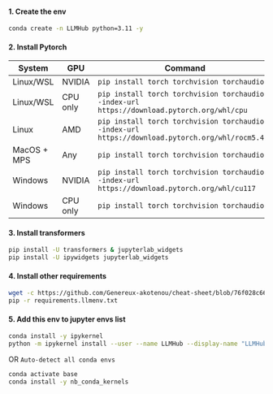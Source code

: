 #### 1. Create the env
```bash
conda create -n LLMHub python=3.11 -y
```
#### 2. Install Pytorch

| System | GPU | Command |
|--------|---------|---------|
| Linux/WSL | NVIDIA | `pip install torch torchvision torchaudio` |
| Linux/WSL | CPU only | `pip install torch torchvision torchaudio --index-url https://download.pytorch.org/whl/cpu` |
| Linux | AMD | `pip install torch torchvision torchaudio --index-url https://download.pytorch.org/whl/rocm5.4.2` |
| MacOS + MPS | Any | `pip install torch torchvision torchaudio` |
| Windows | NVIDIA | `pip install torch torchvision torchaudio --index-url https://download.pytorch.org/whl/cu117` |
| Windows | CPU only | `pip install torch torchvision torchaudio` |

#### 3. Install transformers
```bash
pip install -U transformers & jupyterlab_widgets
pip install -U ipywidgets jupyterlab_widgets
```

#### 4. Install other requirements
```bash
wget -c https://github.com/Genereux-akotenou/cheat-sheet/blob/76f028c66a5ea0c8b0d07d0d8ce537b393bdfdd8/requirements.llmenv.txt
pip -r requirements.llmenv.txt
```

#### 5. Add this env to jupyter envs list
```bash
conda install -y ipykernel
python -m ipykernel install --user --name LLMHub --display-name "LLMHub"
```
OR `Auto-detect all conda envs`
```bash
conda activate base
conda install -y nb_conda_kernels
```
